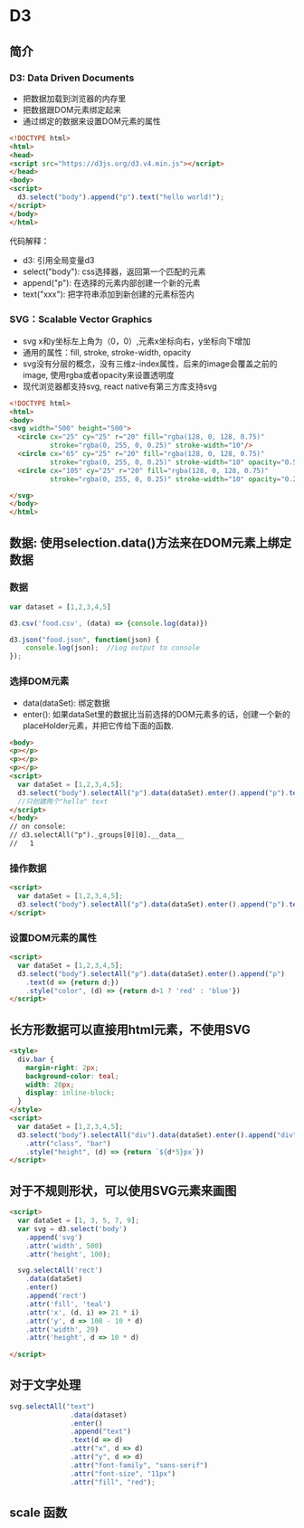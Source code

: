 # D3
## 简介
### D3: Data Driven Documents
* 把数据加载到浏览器的内存里
* 把数据跟DOM元素绑定起来
* 通过绑定的数据来设置DOM元素的属性 
```html
<!DOCTYPE html>
<html>
<head>
<script src="https://d3js.org/d3.v4.min.js"></script>
</head>
<body>
<script>
  d3.select("body").append("p").text("hello world!");
</script>
</body>
</html>
```
代码解释：
* d3: 引用全局变量d3
* select("body"): css选择器，返回第一个匹配的元素
* append("p"): 在选择的元素内部创建一个新的元素
* text("xxx"): 把字符串添加到新创建的元素标签内
       
### SVG：Scalable Vector Graphics
* svg x和y坐标左上角为（0，0）,元素x坐标向右，y坐标向下增加
* 通用的属性：fill, stroke, stroke-width, opacity
* svg没有分层的概念，没有三维z-index属性，后来的image会覆盖之前的image, 使用rgba或者opacity来设置透明度
* 现代浏览器都支持svg, react native有第三方库支持svg
```html
<!DOCTYPE html>
<html>
<body>
<svg width="500" height="500">
  <circle cx="25" cy="25" r="20" fill="rgba(128, 0, 128, 0.75)"
          stroke="rgba(0, 255, 0, 0.25)" stroke-width="10"/>
  <circle cx="65" cy="25" r="20" fill="rgba(128, 0, 128, 0.75)"
          stroke="rgba(0, 255, 0, 0.25)" stroke-width="10" opacity="0.5"/>
  <circle cx="105" cy="25" r="20" fill="rgba(128, 0, 128, 0.75)"
          stroke="rgba(0, 255, 0, 0.25)" stroke-width="10" opacity="0.2"/>

</svg>
</body>
</html>
```
## 数据: 使用selection.data()方法来在DOM元素上绑定数据
### 数据
```javascript
var dataset = [1,2,3,4,5]
```
```javascript
d3.csv('food.csv', (data) => {console.log(data)})
```
```javascript
d3.json("food.json", function(json) {
    console.log(json);  //Log output to console
});
```
### 选择DOM元素
* data(dataSet): 绑定数据
* enter(): 如果dataSet里的数据比当前选择的DOM元素多的话，创建一个新的placeHolder元素，并把它传给下面的函数.
```html
<body>
<p></p>
<p></p>
<p></p>
<script>
  var dataSet = [1,2,3,4,5];
  d3.select("body").selectAll("p").data(dataSet).enter().append("p").text("hello");
  //只创建两个"hello" text
</script>
</body>
// on console:
// d3.selectAll("p")._groups[0][0].__data__
//   1
```
### 操作数据
```html
<script>
  var dataSet = [1,2,3,4,5];
  d3.select("body").selectAll("p").data(dataSet).enter().append("p").text(d => {return d;});
</script>
```
### 设置DOM元素的属性
```html
<script>
  var dataSet = [1,2,3,4,5];
  d3.select("body").selectAll("p").data(dataSet).enter().append("p")
    .text(d => {return d;})
    .style("color", (d) => {return d>1 ? 'red' : 'blue'})
</script>
```
## 长方形数据可以直接用html元素，不使用SVG
```html
<style>
  div.bar {
    margin-right: 2px;
    background-color: teal;
    width: 20px;
    display: inline-block;
  }
</style>
<script>
  var dataSet = [1,2,3,4,5];
  d3.select("body").selectAll("div").data(dataSet).enter().append("div")
    .attr("class", "bar")
    .style("height", (d) => {return `${d*5}px`})
</script>
``` 
## 对于不规则形状，可以使用SVG元素来画图
```html
<script>
  var dataSet = [1, 3, 5, 7, 9];
  var svg = d3.select('body')
    .append('svg')
    .attr('width', 500)
    .attr('height', 100);

  svg.selectAll('rect')
    .data(dataSet)
    .enter()
    .append('rect')
    .attr('fill', 'teal')
    .attr('x', (d, i) => 21 * i)
    .attr('y', d => 100 - 10 * d)
    .attr('width', 20)
    .attr('height', d => 10 * d)
  
</script>
```
## 对于文字处理
```javascript
svg.selectAll("text")
			   .data(dataset)
			   .enter()
			   .append("text")
			   .text(d => d)
			   .attr("x", d => d)
			   .attr("y", d => d)
			   .attr("font-family", "sans-serif")
			   .attr("font-size", "11px")
			   .attr("fill", "red");
```
## scale 函数
